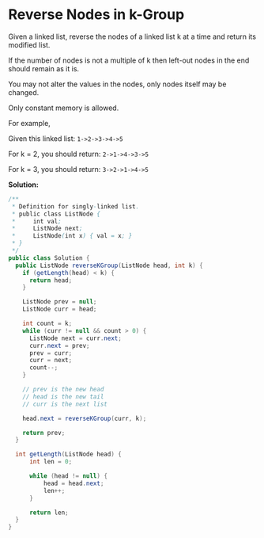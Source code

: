 # Reverse Nodes in k-Group

Given a linked list, reverse the nodes of a linked list k at a time and return its modified list.

If the number of nodes is not a multiple of k then left-out nodes in the end should remain as it is.

You may not alter the values in the nodes, only nodes itself may be changed.

Only constant memory is allowed.

For example,

Given this linked list: `1->2->3->4->5`

For k = 2, you should return: `2->1->4->3->5`

For k = 3, you should return: `3->2->1->4->5`

**Solution:**
```java
/**
 * Definition for singly-linked list.
 * public class ListNode {
 *     int val;
 *     ListNode next;
 *     ListNode(int x) { val = x; }
 * }
 */
public class Solution {
  public ListNode reverseKGroup(ListNode head, int k) {
    if (getLength(head) < k) {
      return head;
    }

    ListNode prev = null;
    ListNode curr = head;

    int count = k;
    while (curr != null && count > 0) {
      ListNode next = curr.next;
      curr.next = prev;
      prev = curr;
      curr = next;
      count--;
    }

    // prev is the new head
    // head is the new tail
    // curr is the next list

    head.next = reverseKGroup(curr, k);

    return prev;
  }

  int getLength(ListNode head) {
      int len = 0;

      while (head != null) {
          head = head.next;
          len++;
      }

      return len;
  }
}
```
